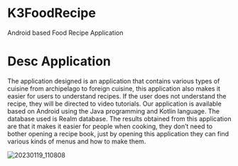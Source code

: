 # K3FoodRecipe
Android based Food Recipe Application

# Desc Application 
The application designed is an application that contains various types of cuisine from archipelago to foreign cuisine, this application also makes it easier for users to understand recipes. If the user does not understand the recipe, they will be directed to video tutorials. Our application is available based on Android using the Java programming and Kotlin language. The database used is Realm database. The results obtained from this application are that it makes it easier for people when cooking, they don’t need to bother opening a recipe book, just by opening this application they can find various kinds of menus and how to make them.

![20230119_110808](https://user-images.githubusercontent.com/101171434/213356986-b554fd44-6ae6-486f-9162-9c0c0ce56b43.jpg)

